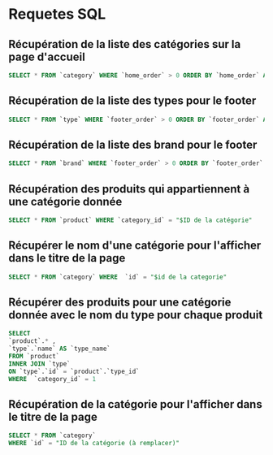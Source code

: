 # Requetes SQL

## Récupération de la liste des catégories sur la page d'accueil

```sql
SELECT * FROM `category` WHERE `home_order` > 0 ORDER BY `home_order` ASC LIMIT 5
```

## Récupération de la liste des types pour le footer

```sql
SELECT * FROM `type` WHERE `footer_order` > 0 ORDER BY `footer_order` ASC LIMIT 5

```

## Récupération de la liste des brand pour le footer

```sql
SELECT * FROM `brand` WHERE `footer_order` > 0 ORDER BY `footer_order` ASC LIMIT 5
```

## Récupération des produits qui appartiennent à une catégorie donnée

```sql
SELECT * FROM `product` WHERE `category_id` = "$ID de la catégorie"

```

## Récupérer le nom d'une catégorie pour l'afficher dans le titre de la page

```sql
SELECT * FROM `category` WHERE  `id` = "$id de la categorie"
```

## Récupérer des produits pour une catégorie donnée avec le nom du type pour chaque produit

```sql
SELECT 
`product`.* , 
`type`.`name` AS `type_name` 
FROM `product`
INNER JOIN `type`
ON `type`.`id` = `product`.`type_id`
WHERE  `category_id` = 1
```

## Récupération de la catégorie pour l'afficher dans le titre de la page

```sql
SELECT * FROM `category`
WHERE `id` = "ID de la catégorie (à remplacer)"
```
